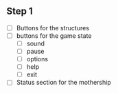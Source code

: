 ## Step 1
* [ ] Buttons for the structures
* [ ] buttons for the game state
  * [ ] sound
  * [ ] pause
  * [ ] options
  * [ ] help
  * [ ] exit
* [ ] Status section for the mothership